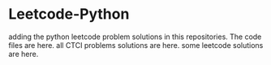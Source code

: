 # Leetcode-Python
adding the python leetcode problem solutions in this repositories. 
The code files are here.
all CTCI problems solutions are here.
some leetcode solutions are here.












































































































































































































































































































































































































































































































































































































































































































































































































































































































































































































































































